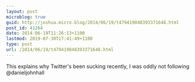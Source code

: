 ```yaml
---
layout: post
microblog: true
guid: http://joshua.micro.blog/2014/06/19/t479419848393371648.html
post_id: 41264
date: 2014-06-19T11:26:13+1100
lastmod: 2019-07-30T17:41:49+1100
type: post
url: /2014/06/19/t479419848393371648.html
---
```

This explains why Twitter's been sucking recently, I was oddly not following @danieljohnhall
